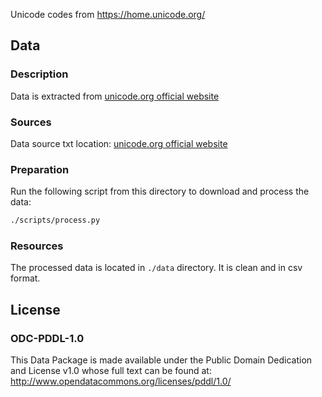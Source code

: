 Unicode codes from https://home.unicode.org/

## Data

### Description

Data is extracted from [unicode.org official website](http://www.unicode.org)


### Sources

Data source txt location: [unicode.org official website](http://www.unicode.org/Public/UNIDATA/UnicodeData.txt)

### Preparation

Run the following script from this directory to download and process the data:

```bash
./scripts/process.py
```

### Resources

The processed data is located in `./data` directory. It is clean and in csv format.

## License

### ODC-PDDL-1.0

This Data Package is made available under the Public Domain Dedication and License v1.0 whose full text can be found at: http://www.opendatacommons.org/licenses/pddl/1.0/
